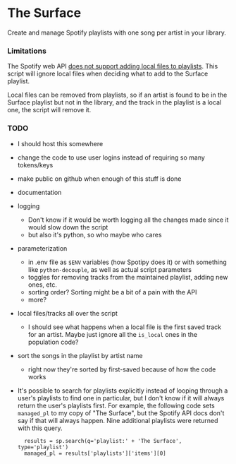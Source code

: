 # The Surface

Create and manage Spotify playlists with one song per artist in your library.


### Limitations

The Spotify web API [does not support adding local files to playlists](https://developer.spotify.com/documentation/general/guides/local-files-spotify-playlists). This script will ignore local files when deciding what to add to the Surface playlist.

Local files can be removed from playlists, so if an artist is found to be in the Surface playlist but not in the library, and the track in the playlist is a local one, the script will remove it.

### TODO

- I should host this somewhere
- change the code to use user logins instead of requiring so many tokens/keys
- make public on github when enough of this stuff is done
- documentation
- logging
    - Don't know if it would be worth logging all the changes made since it would slow down the script
    - but also it's python, so who maybe who cares
- parameterization
    - in .env file as `$ENV` variables (how Spotipy does it) or with something like `python-decouple`, as well as actual script parameters
    - toggles for removing tracks from the maintained playlist, adding new ones, etc.
    - sorting order? Sorting might be a bit of a pain with the API
    - more?
- local files/tracks all over the script
    - I should see what happens when a local file is the first saved track for an artist. Maybe just ignore all the `is_local` ones in the population code?

- sort the songs in the playlist by artist name
    - right now they're sorted by first-saved because of how the code works

- It's possible to search for playlists explicitly instead of looping through a user's playlists to find one in particular, but I don't know if it will always return the user's playlists first. For example, the following code sets `managed_pl` to my copy of "The Surface", but the Spotify API docs don't say if that will always happen. Nine additional playlists were returned with this query.

        results = sp.search(q='playlist:' + 'The Surface', type='playlist')
        managed_pl = results['playlists']['items'][0]

